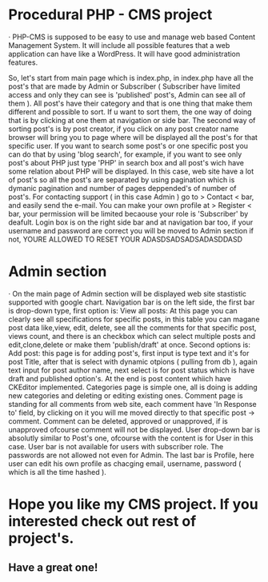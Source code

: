 # Procedural PHP - CMS project 

· PHP-CMS is supposed to be easy to use and manage web based Content Management System. It will include all possible features that a web application can have like a WordPress. It will have good administration features.

So, let's start from main page which is index.php, in index.php have all the post's that are made by Admin or Subscriber ( Subscriber have limited access and only they can see is 'published' post's, Admin can see all of them ).
All post's have their category and that is one thing that make them different and possible to sort. If u want to sort them, the one way of doing that is by clicking at one them at navigation or side bar. The second way of sorting post's is by post creator, if you click on any post creator name browser will bring you to page where will be displayed all the post's for that specific user. If you want to search some post's or one specific post you can do that by using 'blog search', for example, if you want to see only post's about PHP just type 'PHP' in search box and all post's wich have some relation about PHP will be displayed. In this case, web site have a lot of post's so all the post's are separated by using pagination which is dymanic pagination and number of pages deppended's of number of post's. For contacting support ( in this case Admin ) go to > Contact < bar, and easily send the e-mail. You can make your own profile at > Register < bar, your permission will be limited becaouse your role is 'Subscriber' by deafult. Login box is on the right side bar and at navigation bar too, if your username and password are correct you will be moved to Admin section if not, YOURE ALLOWED TO RESET YOUR ADASDSADSADSADASDDASD
# Admin section
· On the main page of Admin section will be displayed web site stastistic supported with google chart. Navigation bar is on the left side, the first bar is drop-down type, first option is:
View all posts: At this page you can clearly see all specifications for specific posts, in this table you can magane post data like,view, edit, delete, see all the comments for that specific post, views count, and there is an checkbox which can select multiple posts and edit,clone,delete or make them 'publish/draft' at once. Second options is:
Add post: this page is for adding post's, first input is type text and it's for post Title, after that is select with dynamic otpions ( pulling from db ), again text input for post author name, next select is for post status which is have draft and published option's. At the end is post content whiich have CKEditor implemented.
Categories page is simple one, all is doing is adding new categories and deleting or editing existing ones.
Comment page is standing for all comments from web site, each comment have 'In Response to' field, by clicking on it you will me moved directly to that specific post -> comment. Comment can be deleted, approved or unapproved, if is unapproved ofcourse comment will not be displayed. User drop-down bar is absolutly similar to Post's one, ofcourse with the content is for User in this case. User bar is not available for users with subscriber role. The passwords are not allowed not even for Admin. The last bar is Profile, here user can edit his own profile as chacging email, username, password ( which is all the time hashed ).

# Hope you like my CMS project. If you interested check out rest of project's. 
Have a great one!  
-


